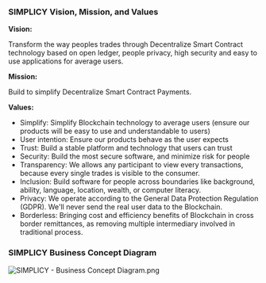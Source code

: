 ### SIMPLICY Vision, Mission, and Values

**Vision:**

Transform the way peoples trades through Decentralize Smart Contract  technology based on open ledger, people privacy, high security and easy to use applications for average users.

**Mission:**

Build to simplify Decentralize Smart Contract Payments.


**Values:**

- Simplify: Simplify Blockchain technology to average users (ensure our products will be easy to use and understandable to users)
- User intention: Ensure our products behave as the user expects
- Trust: Build a stable platform and technology that users can trust
- Security: Build the most secure software, and minimize risk for people 
- Transparency: We allows any participant to view every transactions, because every single trades is visible to the consumer. 
- Inclusion: Build software for people across boundaries like background, ability, language, location, wealth, or computer literacy.
- Privacy: We operate according to the General Data Protection Regulation (GDPR). We'll never send the real user data to the Blockchain.
- Borderless: Bringing cost and efficiency benefits of Blockchain in cross border remittances, as removing multiple intermediary involved in traditional process.

### SIMPLICY Business Concept Diagram
<img src="https://github.com/simplicy-io/simplicy-vision/raw/main/SIMPLICY%20-%20Business%20Concept%20Diagram.png" alt="SIMPLICY - Business Concept Diagram.png">

